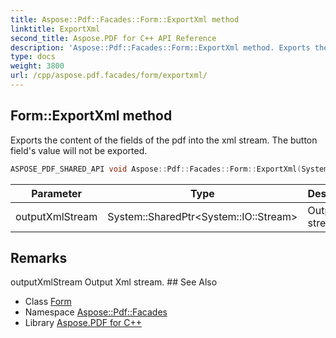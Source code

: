 ```yaml
---
title: Aspose::Pdf::Facades::Form::ExportXml method
linktitle: ExportXml
second_title: Aspose.PDF for C++ API Reference
description: 'Aspose::Pdf::Facades::Form::ExportXml method. Exports the content of the fields of the pdf into the xml stream. The button field''s value will not be exported in C++.'
type: docs
weight: 3800
url: /cpp/aspose.pdf.facades/form/exportxml/
---
```

## Form::ExportXml method


Exports the content of the fields of the pdf into the xml stream. The button field's value will not be exported.

```cpp
ASPOSE_PDF_SHARED_API void Aspose::Pdf::Facades::Form::ExportXml(System::SharedPtr<System::IO::Stream> outputXmlStream)
```


| Parameter | Type | Description |
| --- | --- | --- |
| outputXmlStream | System::SharedPtr\<System::IO::Stream\> | Output Xml stream. |
## Remarks


<parameterlist kind="param">
  <parameteritem>
    <parameternamelist>
      <parametername>outputXmlStream</parametername>
    </parameternamelist>
    <parameterdescription>
      <para>Output Xml stream.</para>
    </parameterdescription>
  </parameteritem>
</parameterlist>
## See Also

* Class [Form](../)
* Namespace [Aspose::Pdf::Facades](../../)
* Library [Aspose.PDF for C++](../../../)
